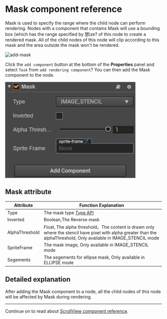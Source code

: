 # Mask component reference

Mask is used to specify the range where the child node can perform rendering. Nodes with a component that contains Mask will use a bounding box (which has the range specified by 憇ize? of this node to create a rendered mask.  All of the child nodes of this node will clip according to this mask and the area outside the mask won't be rendered.

![add-mask](./mask/add-mask.png)

Click the `add component` button at the bottom of the **Properties** panel and select `Task` from `add rendering component`? You can then add the Mask component to the node.

![mask.png](./mask/mask.png)

## Mask attribute

| Attribute |   Function Explanation
| -------------- | ----------- |
| Type           | The mask type [Type API](../api/enums/Mask.Type.html)
| Inverted       | Boolean,The Reverse mask
| AlphaThreshold | Float, The alpha threshold，The content is drawn only where the stencil have pixel with alpha greater than the alphaThreshold, Only available in IMAGE_STENCIL mode
| SpriteFrame    | The mask image, Only available in IMAGE_STENCIL mode
| Segements      | The segements for ellipse mask, Only available in ELLIPSE mode

## Detailed explanation

After adding the Mask component to a node, all the child nodes of this node will be affected by Mask during rendering.

---

Continue on to read about [ScrollView component reference](scrollview.md).
